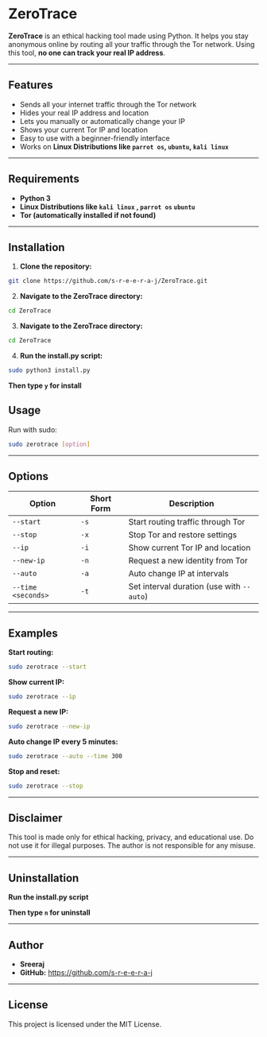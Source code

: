 # ZeroTrace

**ZeroTrace** is an ethical hacking tool made using Python. It helps you stay anonymous online by routing all your traffic through the Tor network. Using this tool, **no one can track your real IP address**.

---

## Features

- Sends all your internet traffic through the Tor network
- Hides your real IP address and location
- Lets you manually or automatically change your IP
- Shows your current Tor IP and location
- Easy to use with a beginner-friendly interface
- Works on  **Linux Distributions like `parrot os`, `ubuntu`, `kali linux`** 

---

## Requirements
- **Python 3**
- **Linux Distributions like `kali linux` , `parrot os` `ubuntu`** 
- **Tor (automatically installed if not found)**

---

## Installation

1. **Clone the repository:**
```bash
git clone https://github.com/s-r-e-e-r-a-j/ZeroTrace.git
```
2. **Navigate to the ZeroTrace directory:**
```bash
cd ZeroTrace
```
3. **Navigate to the ZeroTrace directory:**
```bash
cd ZeroTrace
```
4. **Run the install.py script:**
```bash
sudo python3 install.py
```
**Then type `y` for install**

## Usage

Run with sudo:
```bash
sudo zerotrace [option]
```
---

## Options

| Option             | Short Form | Description                                   |
|--------------------|------------|-----------------------------------------------|
| `--start`          | `-s`       | Start routing traffic through Tor             |
| `--stop`           | `-x`       | Stop Tor and restore settings                 |
| `--ip`             | `-i`       | Show current Tor IP and location              |
| `--new-ip`         | `-n`       | Request a new identity from Tor               |
| `--auto`           | `-a`       | Auto change IP at intervals                   |
| `--time <seconds>` | `-t`       | Set interval duration (use with `--auto`)     |

---

## Examples
**Start routing:**

```bash
sudo zerotrace --start
```

**Show current IP:**

```bash
sudo zerotrace --ip
```
**Request a new IP:**

```bash
sudo zerotrace --new-ip
```

**Auto change IP every 5 minutes:**

```bash
sudo zerotrace --auto --time 300
```

**Stop and reset:**

```bash
sudo zerotrace --stop
```
---

## Disclaimer
This tool is made only for ethical hacking, privacy, and educational use. Do not use it for illegal purposes. The author is not responsible for any misuse.

---

## Uninstallation

**Run the install.py script**

**Then type `n` for uninstall**

---

## Author
- **Sreeraj**
- **GitHub:** https://github.com/s-r-e-e-r-a-j 

--- 

## License
This project is licensed under the MIT License.
